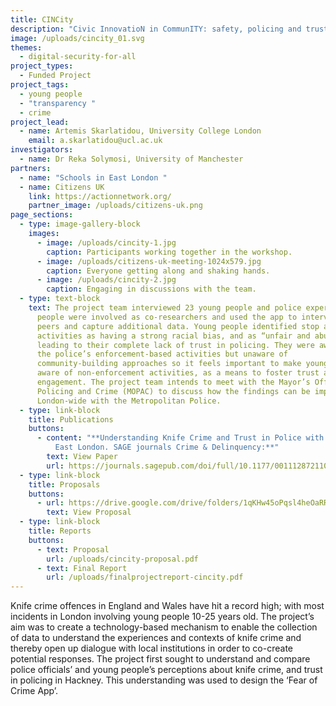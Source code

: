 ```yaml
---
title: CINCity
description: "Civic InnovatioN in CommunITY: safety, policing and trust with young people"
image: /uploads/cincity_01.svg
themes:
  - digital-security-for-all
project_types:
  - Funded Project
project_tags:
  - young people
  - "transparency "
  - crime
project_lead:
  - name: Artemis Skarlatidou, University College London
    email: a.skarlatidou@ucl.ac.uk
investigators:
  - name: Dr Reka Solymosi, University of Manchester
partners:
  - name: "Schools in East London "
  - name: Citizens UK
    link: https://actionnetwork.org/
    partner_image: /uploads/citizens-uk.png
page_sections:
  - type: image-gallery-block
    images:
      - image: /uploads/cincity-1.jpg
        caption: Participants working together in the workshop.
      - image: /uploads/citizens-uk-meeting-1024x579.jpg
        caption: Everyone getting along and shaking hands.
      - image: /uploads/cincity-2.jpg
        caption: Engaging in discussions with the team.
  - type: text-block
    text: The project team interviewed 23 young people and police experts. 50 young
      people were involved as co-researchers and used the app to interview their
      peers and capture additional data. Young people identified stop and search
      activities as having a strong racial bias, and as “unfair and abusive”
      leading to their complete lack of trust in policing. They were aware of
      the police’s enforcement-based activities but unaware of
      community-building approaches so it feels important to make young people
      aware of non-enforcement activities, as a means to foster trust and
      engagement. The project team intends to meet with the Mayor’s Office for
      Policing and Crime (MOPAC) to discuss how the findings can be implemented
      London-wide with the Metropolitan Police.
  - type: link-block
    title: Publications
    buttons:
      - content: "**Understanding Knife Crime and Trust in Police with Young People in
          East London. SAGE journals Crime & Delinquency:**"
        text: View Paper
        url: https://journals.sagepub.com/doi/full/10.1177/00111287211029873
  - type: link-block
    title: Proposals
    buttons:
      - url: https://drive.google.com/drive/folders/1qKHw45oPqsl4heOaRRhq6z45ytST8pph?usp=sharing
        text: View Proposal
  - type: link-block
    title: Reports
    buttons:
      - text: Proposal
        url: /uploads/cincity-proposal.pdf
      - text: Final Report
        url: /uploads/finalprojectreport-cincity.pdf
---
```

Knife crime offences in England and Wales have hit a record high; with most incidents in London involving young people 10-25 years old. The project’s aim was to create a technology-based mechanism to enable the collection of data to understand the experiences and contexts of knife crime and thereby open up dialogue with local institutions in order to co-create potential responses. The project first sought to understand and compare police officials’ and young people’s perceptions about knife crime, and trust in policing in Hackney. This understanding was used to design the ‘Fear of Crime App’.